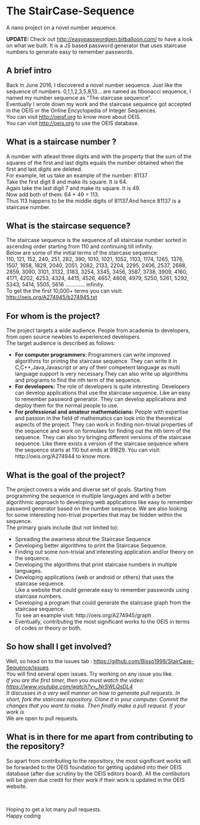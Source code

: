 # The StairCase-Sequence
A nano project on a novel number sequence.

<b>UPDATE: </b> Check out http://easypasswordgen.bitballoon.com/ to have a look on what we built. It is a JS based password generator that uses staircase numbers to generate easy to remember passwords.

## A brief intro
Back in June 2016, I discovered a novel number sequence. Just like the sequence of numbers: 0,1,1,2,3,5,8,13... are named as fibonacci sequence, I named my number sequence as "The staircase sequence". <br>
Eventually I wrote down my work and the staircase sequence got accepted in the OEIS or the Online Encyclopedia of Integer Sequences. <br>
You can visit http://oeisf.org to know more about OEIS.  <br>
You can visit http://oeis.org to use the OEIS database.
## What is a staircase number ?
A number with atleast three digits and with the property that the sum of the squares of the first and last digits equals the number obtained when the first and last digits are deleted.<br>
For example, let us take an example of the number: 81137<br>
Take the first digit 8 and make its square. It is 64.<br>
Again take the last digit 7 and make its square. It is 49.<br>
Now add both of them: 64 + 49 = 113.<br>
Thus 113 happens to be the middle digits of 81137.And hence 81137 is a staircase number. <br>
## What is the staircase sequence?
The staircase sequence is the sequence of all staircase number sorted in ascending order starting from 110 and continuing till infinity. <br>
Below are some of the initial terms of the staircase sequence:  <br>
110, 121, 152, 240, 251, 282, 390, 1010, 1021, 1052, 1103, 1174, 1265, 1376, 1507, 1658, 1829, 2040, 2051, 2082, 2133, 2204, 2295, 2406, 2537, 2688, 2859, 3090, 3101, 3132, 3183, 3254, 3345, 3456, 3587, 3738, 3909, 4160, 4171, 4202, 4253, 4324, 4415, 4526, 4657, 4808, 4979, 5250, 5261, 5292, 5343, 5414, 5505, 5616 ............. infinity. <br>
To get the the first 10,000+ terms you can visit: http://oeis.org/A274945/b274945.txt <br>

## For whom is the project?
The project targets a wide audience. People from academia to developers, from open source newbies to experienced developers. <br>
The target audience is described as follows: 
<ul>
<li><b>For computer programmers: </b>Programmers can write improved algorithms for printng the staircase sequence. They can write it in C,C++,Java,Javascript or any of their competent language as multi language support is very necessary.They can also write up algorithms and programs to find the nth term of the sequence. </li>
<li><b>For developers:</b> The role of developers is quite interesting. Developers can develop applications that use the staircase sequence. Like an easy to remember password generator. They can develop applications and deploy them for the normal people to use.</li> 
<li><b>For professional and amateur mathematicians:</b> People with expertise and passion in the field of mathematics can look into the theoretical aspects of the project. They can work in finding non-trivial properties of the sequence and work on formulaes for finding out the nth term of the sequence. They can also try bringing different versions of the staircase sequence. Like there exists a version of the staircase sequence where the sequence starts at 110 but ends at 91629. You can visit: http://oeis.org/A274944 to know more.</li>
</ul>

## What is the goal of the project?

The project covers a wide and diverse set of goals. Starting from programming the sequence in multiple languages and with a better algorithmic approach to developing web applications like easy to remember password generator based on the number sequence. We are also looking for some interesting non-trival properties that may be hidden within the sequence.<br>
The primary goals include (but not limited to):
<ul>
<li> Spreading the awarness about the Staircase Sequence </li>
<li> Developing better algorithms to print the Staircase Sequence. </li>
<li> Finding out some non-trivial and interesting application and/or theory on the sequence. </li>
<li> Developing the algorithms that print staircase numbers in multiple languages. </li>
<li> Developing applications (web or android or others) that uses the staircase sequence. <br>
Like a website that could generate easy to remember passwords using staircase numbers. </li>
<li> Developing a program that could generate the staircase graph from the staircase sequence. <br>
To see an example visit: http://oeis.org/A274945/graph .</li>
<li> Eventually, contributing the most significant works to the OEIS in terms of codes or theory or both. </li>
</ul>

## So how shall I get involved?

Well, so head on to the issues tab : https://github.com/Bisso1998/StairCase-Sequence/issues  <br>
You will find several open issues. Try working on any issue you like.  <br>
<i>If you are the first timer, then you must watch the video: https://www.youtube.com/watch?v=_NrSWLQsDL4  <br>
It discusses in a very well manner on how to generate pull requests. 
In short, fork the staircase repository. Clone it in your computer. Commit the changes that you want to make. Then finally make a pull request. If your work is </i><br>
We are open to pull requests.<br>

## What is in there for me apart from contributing to the repository?

So apart from contributing to the repository, the most significant works will be forwarded to the OEIS foundation for getting
updated into their OEIS database (after due scrutiny by the OEIS editors board).
All the contibutors will be given due credit for their work if their work is updated in the OEIS website.
 
<br>

Hoping to get a lot many pull requests. <br>
Happy coding
